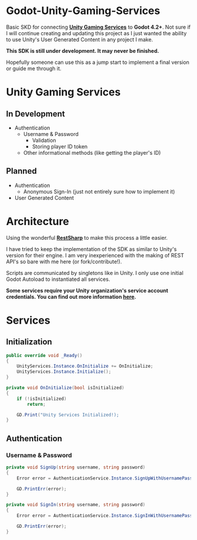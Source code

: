 # Godot-Unity-Gaming-Services

Basic SKD for connecting **[Unity Gaming Services](https://unity.com/solutions/gaming-services)** to **Godot 4.2+**. Not sure if I will continue creating and updating this project as I just wanted the ability to use Unity's User Generated Content in any project I make.

**This SDK is still under development. It may never be finished.**

Hopefully someone can use this as a jump start to implement a final version or guide me through it.

# Unity Gaming Services

## In Development

-   Authentication
    -   Username & Password
        -   Validation
        -   Storing player ID token
    -   Other informational methods (like getting the player's ID)

## Planned

-   Authentication
    -   Anonymous Sign-In (just not entirely sure how to implement it)
-   User Generated Content

# Architecture

Using the wonderful **[RestSharp](https://github.com/RestSharp/RestSharp)** to make this process a little easier.

I have tried to keep the implementation of the SDK as similar to Unity's version for their engine. I am very inexperienced with the making of REST API's so bare with me here (or fork/contribute!).

Scripts are communicated by singletons like in Unity. I only use one initial Godot Autoload to instantiated all services.

**Some services require your Unity organization's service account credentials. You can find out more information [here](https://services.docs.unity.com/docs/service-account-auth/).**

# Services

## Initialization

```csharp
public override void _Ready()
{
    UnityServices.Instance.OnInitialize += OnInitialize;
    UnityServices.Instance.Initialize();
}

private void OnInitialize(bool isInitialized)
{
    if (!isInitialized)
        return;

    GD.Print("Unity Services Initialized!);
}
```

## Authentication

### Username & Password

```csharp
private void SignUp(string username, string password)
{
    Error error = AuthenticationService.Instance.SignUpWithUsernamePassword(username, password);

    GD.PrintErr(error);
}

private void SignIn(string username, string password)
{
    Error error = AuthenticationService.Instance.SignInWithUsernamePassword(username, password);

    GD.PrintErr(error);
}
```
